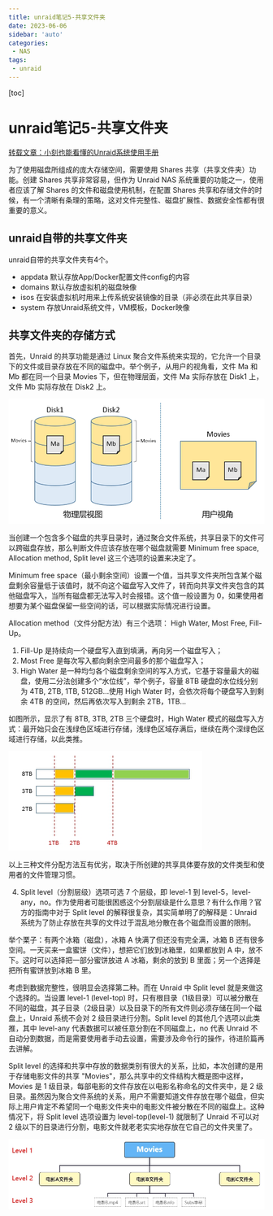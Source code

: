 ```yaml
---
title: unraid笔记5-共享文件夹
date: 2023-06-06
sidebar: 'auto'
categories: 
 - NAS
tags:
 - unraid
---
```


[toc]

# unraid笔记5-共享文件夹

[转载文章：小刻也能看懂的Unraid系统使用手册](https://www.cnblogs.com/frozensky-alpha/p/15013572.html)

为了使用磁盘所组成的庞大存储空间，需要使用 Shares 共享（共享文件夹）功能。创建 Shares 共享非常容易，但作为 Unraid NAS 系统重要的功能之一，使用者应该了解 Shares 的文件和磁盘使用机制，在配置 Shares 共享和存储文件的时候，有一个清晰有条理的策略，这对文件完整性、磁盘扩展性、数据安全性都有很重要的意义。

## unraid自带的共享文件夹

unraid自带的共享文件夹有4个。

* appdata 默认存放App/Docker配置文件config的内容
* domains 默认存放虚拟机的磁盘映像
* isos 在安装虚拟机时用来上传系统安装镜像的目录（非必须在此共享目录）
* system 存放Unraid系统文件，VM模板，Docker映像

## 共享文件夹的存储方式

首先，Unraid 的共享功能是通过 Linux 聚合文件系统来实现的，它允许一个目录下的文件或目录存放在不同的磁盘中。举个例子，从用户的视角看，文件 Ma 和 Mb 都在同一个目录 Movies 下，但在物理层面，文件 Ma 实际存放在 Disk1 上，文件 Mb 实际存放在 Disk2 上。

![unraid_202306072202.png](../blog_img/unraid_202306072202.png)

当创建一个包含多个磁盘的共享目录时，通过聚合文件系统，共享目录下的文件可以跨磁盘存放，那么判断文件应该存放在哪个磁盘就需要 Minimum free space, Allocation method, Split level 这三个选项的设置来决定了。

Minimum free space（最小剩余空间）设置一个值，当共享文件夹所包含某个磁盘剩余容量低于该值时，就不向这个磁盘写入文件了，转而向共享文件夹包含的其他磁盘写入，当所有磁盘都无法写入时会报错。这个值一般设置为 0，如果使用者想要为某个磁盘保留一些空间的话，可以根据实际情况进行设置。

Allocation method（文件分配方法）有三个选项： High Water, Most Free, Fill-Up。

1. Fill-Up 是持续向一个硬盘写入直到填满，再向另一个磁盘写入；
2. Most Free 是每次写入都向剩余空间最多的那个磁盘写入；
3. High Water 是一种均匀各个磁盘剩余空间的写入方式，它基于容量最大的磁盘，使用二分法创建多个“水位线”，举个例子，容量 8TB 硬盘的水位线分别为 4TB, 2TB, 1TB, 512GB...使用 High Water 时，会依次将每个硬盘写入到剩余 4TB 的空间，然后再依次写入到剩余 2TB，1TB...


如图所示，显示了有 8TB, 3TB, 2TB 三个硬盘时，High Water 模式的磁盘写入方式：最开始只会在浅绿色区域进行存储，浅绿色区域存满后，继续在两个深绿色区域进行存储，以此类推。

![unraid_202306072206.png](../blog_img/unraid_202306072206.png)

以上三种文件分配方法互有优劣，取决于所创建的共享具体要存放的文件类型和使用者的文件管理习惯。


4. Split level（分割层级）选项可选 7 个层级，即 level-1 到 level-5，level-any，no。作为使用者可能很困惑这个分割层级是什么意思？有什么作用？官方的指南中对于 Split level 的解释很复杂，其实简单明了的解释是：Unraid 系统为了防止存放在共享的文件过于混乱地分散在各个磁盘而设置的限制。

举个栗子：有两个冰箱（磁盘），冰箱 A 快满了但还没有完全满，冰箱 B 还有很多空间。一天买来一盒蜜饼（文件），想把它们放到冰箱里，如果都放到 A 中，放不下。这时可以选择把一部分蜜饼放进 A 冰箱，剩余的放到 B 里面；另一个选择是把所有蜜饼放到冰箱 B 里。

考虑到数据完整性，很明显会选择第二种。而在 Unraid 中 Split level 就是来做这个选择的。当设置 level-1 (level-top) 时，只有根目录（1级目录）可以被分散在不同的磁盘，其子目录（2级目录）以及目录下的所有文件则必须存储在同一个磁盘上，Unraid 系统不会对 2 级目录进行分割。Split level 的其他几个选项以此类推，其中 level-any 代表数据可以被任意分割在不同磁盘上，no 代表 Unraid 不自动分割数据，而是需要使用者手动去设置，需要涉及命令行的操作，待进阶篇再去讲解。

Split level 的选择和共享中存放的数据类别有很大的关系，比如，本次创建的是用于存储电影文件的共享 "Movies"，那么共享中的文件结构大概是图中这样，Movies 是 1 级目录，每部电影的文件存放在以电影名称命名的文件夹中，是 2 级目录。虽然因为聚合文件系统的关系，用户不需要知道文件存放在哪个磁盘，但实际上用户肯定不希望同一个电影文件夹中的电影文件被分散在不同的磁盘上。这种情况下，将 Split level 选项设置为 level-top(level-1) 就限制了 Unraid 不可以对 2 级以下的目录进行分割，电影文件就老老实实地存放在它自己的文件夹里了。

![unraid_202306072238.png](../blog_img/unraid_202306072238.png)
